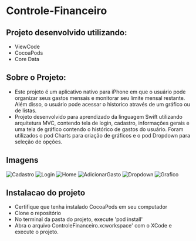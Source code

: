 # Controle-Financeiro

## Projeto desenvolvido utilizando:
- ViewCode
- CocoaPods
- Core Data

## Sobre o Projeto:
- Este projeto é um aplicativo nativo para iPhone em que o usuário pode organizar seus gastos mensais e monitorar seu limite mensal restante. Além disso, o usuário pode acessar o historico através de um gráfico ou de listas.
- Projeto desenvolvido para aprendizado da linguagem Swift utilizando arquitetura MVC, contendo tela de login, cadastro, informações gerais e uma tela de gráfico contendo o histórico de gastos do usuário. Foram utilizados o pod Charts para criação de gráficos e o pod Dropdown para seleção de opções. 

## Imagens
![Cadastro](https://user-images.githubusercontent.com/62572324/210610411-0580512b-b326-4479-9e4a-c64cb8a363b0.png)
![Login](https://user-images.githubusercontent.com/62572324/210610580-dd34938b-e45e-410a-b43d-eea5c1fb86e8.png)
![Home](https://user-images.githubusercontent.com/62572324/210610737-2bc5df9b-27ef-44de-b169-ae87158ff8f6.png)
![AdicionarGasto](https://user-images.githubusercontent.com/62572324/210611134-e7d12624-4a35-4f30-b72f-c03289b68cd8.png)
![Dropdown](https://user-images.githubusercontent.com/62572324/210611201-d1d48a95-5b89-4a3e-8067-ebee5c0c4a0e.png)
![Grafico](https://user-images.githubusercontent.com/62572324/210611305-c002d6b5-833e-4eb1-9b21-c0a8cae33dbd.png)

## Instalacao do projeto
- Certifique que tenha instalado CocoaPods em seu computador
- Clone o repositório 
- No terminal da pasta do projeto, execute 'pod install'
- Abra o arquivo ControleFinanceiro.xcworkspace' com o XCode e execute o projeto.
